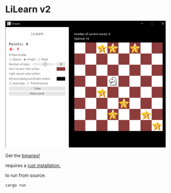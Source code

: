 # LiLearn v2

![img](./demo.PNG)

Get the [binaries!](https://github.com/arshiyasolei/lilearn2/releases) 

requires a [rust installation.](https://www.rust-lang.org/tools/install) 

to run from source:
```
cargo run
```